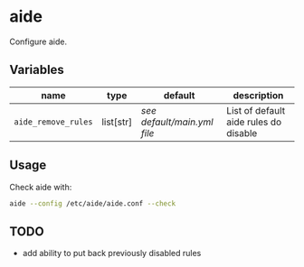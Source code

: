 # aide

Configure aide.

## Variables

| name                | type      | default                     | description                           |
| ---                 | ---       | ---                         | ---                                   |
| `aide_remove_rules` | list[str] | *see default/main.yml file* | List of default aide rules do disable |

## Usage

Check aide with:

```bash
aide --config /etc/aide/aide.conf --check
```

## TODO

- add ability to put back previously disabled rules
